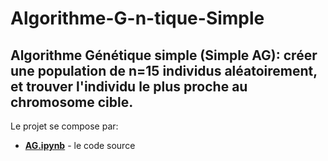 # Algorithme-G-n-tique-Simple
Algorithme Génétique simple (Simple AG):  créer une population de n=15 individus aléatoirement, et trouver l'individu le plus proche au chromosome cible.
---

Le projet se compose par:
* [__AG.ipynb__](AG) - le code source
